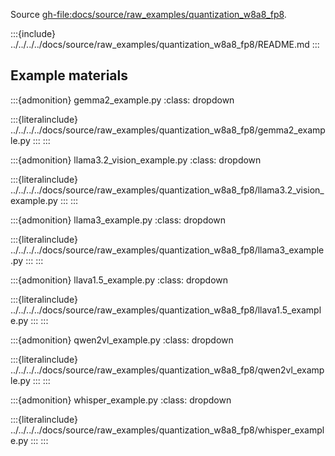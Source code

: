 Source <gh-file:docs/source/raw_examples/quantization_w8a8_fp8>.

:::{include} ../../../../docs/source/raw_examples/quantization_w8a8_fp8/README.md
:::

## Example materials

:::{admonition} gemma2_example.py
:class: dropdown

:::{literalinclude} ../../../../docs/source/raw_examples/quantization_w8a8_fp8/gemma2_example.py
:::
:::

:::{admonition} llama3.2_vision_example.py
:class: dropdown

:::{literalinclude} ../../../../docs/source/raw_examples/quantization_w8a8_fp8/llama3.2_vision_example.py
:::
:::

:::{admonition} llama3_example.py
:class: dropdown

:::{literalinclude} ../../../../docs/source/raw_examples/quantization_w8a8_fp8/llama3_example.py
:::
:::

:::{admonition} llava1.5_example.py
:class: dropdown

:::{literalinclude} ../../../../docs/source/raw_examples/quantization_w8a8_fp8/llava1.5_example.py
:::
:::

:::{admonition} qwen2vl_example.py
:class: dropdown

:::{literalinclude} ../../../../docs/source/raw_examples/quantization_w8a8_fp8/qwen2vl_example.py
:::
:::

:::{admonition} whisper_example.py
:class: dropdown

:::{literalinclude} ../../../../docs/source/raw_examples/quantization_w8a8_fp8/whisper_example.py
:::
:::

